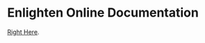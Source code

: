 Enlighten Online Documentation
===============

[Right Here](https://packetx.github.io/Enlighten-docs).

